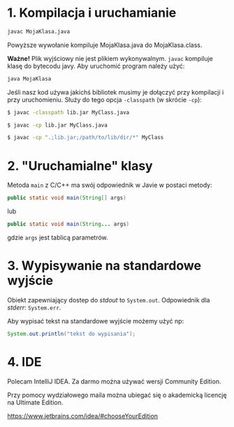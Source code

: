 # 1. Kompilacja i uruchamianie
```bash
javac MojaKlasa.java
```
Powyższe wywołanie kompiluje MojaKlasa.java do MojaKlasa.class.

**Ważne!** Plik wyjściowy nie jest plikiem wykonywalnym. `javac` kompiluje klasę do bytecodu javy.
Aby uruchomić program należy użyć:
```bash
java MojaKlasa
```

Jeśli nasz kod używa jakichś bibliotek musimy je dołączyć przy kompilacji i przy uruchomieniu. Służy do tego opcja `-classpath` (w skrócie `-cp`):

```bash
$ javac -classpath lib.jar MyClass.java
```
```bash
$ javac -cp lib.jar MyClass.java
```
```bash
$ javac -cp ".;lib.jar;/path/to/lib/dir/*" MyClass
```

# 2. "Uruchamialne" klasy
Metoda `main` z C/C++ ma swój odpowiednik w Javie w postaci metody:
```java
public static void main(String[] args)
```
lub
```java
public static void main(String... args)
```

gdzie `args` jest tablicą parametrów.

# 3. Wypisywanie na standardowe wyjście
Obiekt zapewniający dostep do *stdout* to `System.out`. Odpowiednik dla *stderr*: `System.err`.

Aby wypisać tekst na standardowe wyjście możemy użyć np:
```java
System.out.println("tekst do wypisania");

```

# 4. IDE
Polecam IntelliJ IDEA. Za darmo można używać wersji Community Edition.

Przy pomocy wydziałowego maila można ubiegać się o akademicką licencję na Ultimate Edition.

https://www.jetbrains.com/idea/#chooseYourEdition
